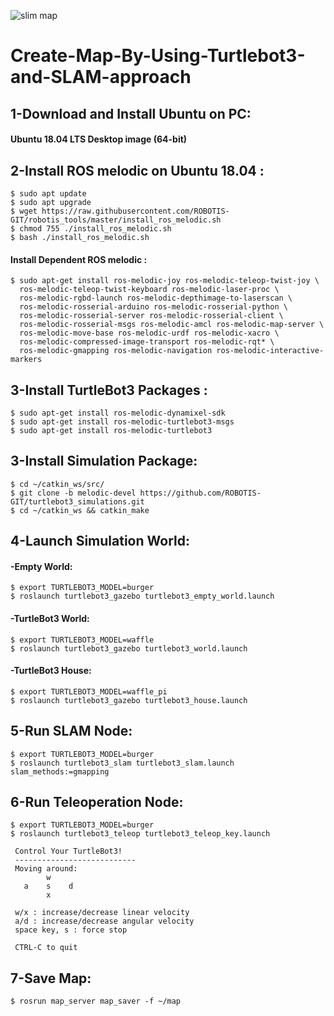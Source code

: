 ![slim map](https://user-images.githubusercontent.com/67175109/126533449-35ff5505-208e-481f-aa8e-cc389bf5a57f.PNG)
# Create-Map-By-Using-Turtlebot3-and-SLAM-approach
## 1-Download and Install Ubuntu on PC:
#### Ubuntu 18.04 LTS Desktop image (64-bit)
## 2-Install ROS melodic on Ubuntu 18.04 :
```
$ sudo apt update 
$ sudo apt upgrade
$ wget https://raw.githubusercontent.com/ROBOTIS-GIT/robotis_tools/master/install_ros_melodic.sh
$ chmod 755 ./install_ros_melodic.sh 
$ bash ./install_ros_melodic.sh
```
#### Install Dependent ROS melodic :
```
$ sudo apt-get install ros-melodic-joy ros-melodic-teleop-twist-joy \
  ros-melodic-teleop-twist-keyboard ros-melodic-laser-proc \
  ros-melodic-rgbd-launch ros-melodic-depthimage-to-laserscan \
  ros-melodic-rosserial-arduino ros-melodic-rosserial-python \
  ros-melodic-rosserial-server ros-melodic-rosserial-client \
  ros-melodic-rosserial-msgs ros-melodic-amcl ros-melodic-map-server \
  ros-melodic-move-base ros-melodic-urdf ros-melodic-xacro \
  ros-melodic-compressed-image-transport ros-melodic-rqt* \
  ros-melodic-gmapping ros-melodic-navigation ros-melodic-interactive-markers
```
## 3-Install TurtleBot3 Packages :
```
$ sudo apt-get install ros-melodic-dynamixel-sdk
$ sudo apt-get install ros-melodic-turtlebot3-msgs
$ sudo apt-get install ros-melodic-turtlebot3
```
## 3-Install Simulation Package: 
```
$ cd ~/catkin_ws/src/
$ git clone -b melodic-devel https://github.com/ROBOTIS-GIT/turtlebot3_simulations.git
$ cd ~/catkin_ws && catkin_make
```
## 4-Launch Simulation World:
#### -Empty World:
```
$ export TURTLEBOT3_MODEL=burger
$ roslaunch turtlebot3_gazebo turtlebot3_empty_world.launch
```
#### -TurtleBot3 World:
```
$ export TURTLEBOT3_MODEL=waffle
$ roslaunch turtlebot3_gazebo turtlebot3_world.launch
```
#### -TurtleBot3 House:
```
$ export TURTLEBOT3_MODEL=waffle_pi
$ roslaunch turtlebot3_gazebo turtlebot3_house.launch
```
## 5-Run SLAM Node:
```
$ export TURTLEBOT3_MODEL=burger
$ roslaunch turtlebot3_slam turtlebot3_slam.launch slam_methods:=gmapping
```
## 6-Run Teleoperation Node:
```
$ export TURTLEBOT3_MODEL=burger
$ roslaunch turtlebot3_teleop turtlebot3_teleop_key.launch

 Control Your TurtleBot3!
 ---------------------------
 Moving around:
        w
   a    s    d
        x

 w/x : increase/decrease linear velocity
 a/d : increase/decrease angular velocity
 space key, s : force stop

 CTRL-C to quit
```
## 7-Save Map:
```
$ rosrun map_server map_saver -f ~/map
```
